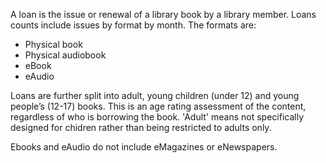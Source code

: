 A loan is the issue or renewal of a library book by a library member. Loans counts include issues by format by month. The formats are:

- Physical book
- Physical audiobook
- eBook
- eAudio

Loans are further split into adult, young children (under 12) and young people’s (12-17) books. This is an age rating assessment of the content, regardless of who is borrowing the book. 'Adult' means not specifically designed for chidren rather than being restricted to adults only.

Ebooks and eAudio do not include eMagazines or eNewspapers.
